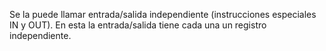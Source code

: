 Se la puede llamar entrada/salida independiente (instrucciones especiales IN y OUT). En esta la entrada/salida tiene cada una un registro independiente.
